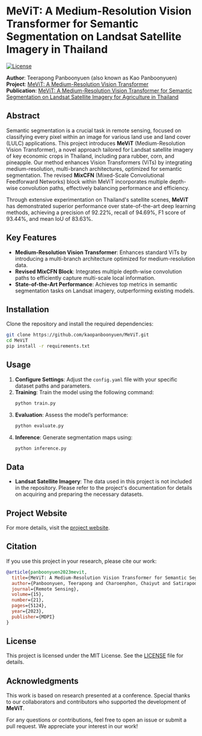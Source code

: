 # MeViT: A Medium-Resolution Vision Transformer for Semantic Segmentation on Landsat Satellite Imagery in Thailand

[![License](https://img.shields.io/badge/license-MIT-blue.svg)](LICENSE)

**Author**: Teerapong Panboonyuen (also known as Kao Panboonyuen)  
**Project**: [MeViT: A Medium-Resolution Vision Transformer](https://github.com/kaopanboonyuen/MeViT)  
**Publication**: [MeViT: A Medium-Resolution Vision Transformer for Semantic Segmentation on Landsat Satellite Imagery for Agriculture in Thailand](https://kaopanboonyuen.github.io/MeViT)

## Abstract

Semantic segmentation is a crucial task in remote sensing, focused on classifying every pixel within an image for various land use and land cover (LULC) applications. This project introduces **MeViT** (Medium-Resolution Vision Transformer), a novel approach tailored for Landsat satellite imagery of key economic crops in Thailand, including para rubber, corn, and pineapple. Our method enhances Vision Transformers (ViTs) by integrating medium-resolution, multi-branch architectures, optimized for semantic segmentation. The revised **MixCFN** (Mixed-Scale Convolutional Feedforward Networks) block within MeViT incorporates multiple depth-wise convolution paths, effectively balancing performance and efficiency. 

Through extensive experimentation on Thailand's satellite scenes, **MeViT** has demonstrated superior performance over state-of-the-art deep learning methods, achieving a precision of 92.22%, recall of 94.69%, F1 score of 93.44%, and mean IoU of 83.63%.

## Key Features

- **Medium-Resolution Vision Transformer**: Enhances standard ViTs by introducing a multi-branch architecture optimized for medium-resolution data.
- **Revised MixCFN Block**: Integrates multiple depth-wise convolution paths to efficiently capture multi-scale local information.
- **State-of-the-Art Performance**: Achieves top metrics in semantic segmentation tasks on Landsat imagery, outperforming existing models.

## Installation

Clone the repository and install the required dependencies:

```bash
git clone https://github.com/kaopanboonyuen/MeViT.git
cd MeViT
pip install -r requirements.txt
```

## Usage

1. **Configure Settings**: Adjust the `config.yaml` file with your specific dataset paths and parameters.
2. **Training**: Train the model using the following command:
    ```bash
    python train.py
    ```
3. **Evaluation**: Assess the model’s performance:
    ```bash
    python evaluate.py
    ```
4. **Inference**: Generate segmentation maps using:
    ```bash
    python inference.py
    ```

## Data

- **Landsat Satellite Imagery**: The data used in this project is not included in the repository. Please refer to the project's documentation for details on acquiring and preparing the necessary datasets.

## Project Website

For more details, visit the [project website](https://kaopanboonyuen.github.io/MeViT).

## Citation

If you use this project in your research, please cite our work:

```bibtex
@article{panboonyuen2023mevit,
  title={MeViT: A Medium-Resolution Vision Transformer for Semantic Segmentation on Landsat Satellite Imagery for Agriculture in Thailand},
  author={Panboonyuen, Teerapong and Charoenphon, Chaiyut and Satirapod, Chalermchon},
  journal={Remote Sensing},
  volume={15},
  number={21},
  pages={5124},
  year={2023},
  publisher={MDPI}
}
```

## License

This project is licensed under the MIT License. See the [LICENSE](LICENSE) file for details.

## Acknowledgments

This work is based on research presented at a conference. Special thanks to our collaborators and contributors who supported the development of **MeViT**.

For any questions or contributions, feel free to open an issue or submit a pull request. We appreciate your interest in our work!